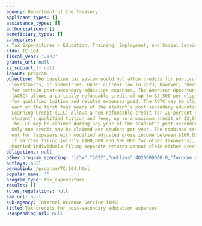 ```yaml
---
agency: Department of the Treasury
applicant_types: []
assistance_types: []
authorizations: []
beneficiary_types: []
categories:
- Tax Expenditures - Education, Training, Employment, and Social Services
cfda: TC.104
fiscal_year: '2022'
grants_url: null
is_subpart_f: null
layout: program
objective: The baseline tax system would not allow credits for particular activities,
  investments, or industries. Under current law in 2023, however, there are two credits
  for certain post-secondary education expenses. The American Opportunity Tax Credit
  (AOTC) allows a partially refundable credit of up to $2,500 per eligible student
  for qualified tuition and related expenses paid. The AOTC may be claimed during
  each of the first four years of the student’s post-secondary education. The Lifetime
  Learning Credit (LLC) allows a non-refundable credit for 20 percent of an eligible
  student’s qualified tuition and fees, up to a maximum credit of $2,000 per return.
  The LLC may be claimed during any year of the student’s post-secondary education.
  Only one credit may be claimed per student per year. The combined credits are phased
  out for taxpayers with modified adjusted gross income between $160,000 and $180,000
  if married filing jointly ($80,000 and $90,000 for other taxpayers), not indexed.
  Married individuals filing separate returns cannot claim either credit.
obligations: null
other_program_spending: '[{"x":"2022","outlays":4020000000.0,"forgone_revenue":15460000000.0},{"x":"2023","outlays":2490000000.0,"forgone_revenue":13940000000.0},{"x":"2024","outlays":2460000000.0,"forgone_revenue":11190000000.0}]'
outlays: null
permalink: /program/TC.104.html
popular_name: ''
program_type: tax_expenditure
results: []
rules_regulations: null
sam_url: null
sub-agency: Internal Revenue Service (IRS)
title: Tax credits for post-secondary education expenses
usaspending_url: null
---
```


